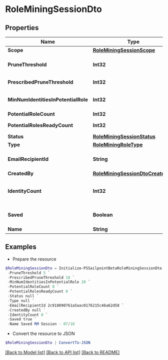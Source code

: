 # RoleMiningSessionDto
## Properties

Name | Type | Description | Notes
------------ | ------------- | ------------- | -------------
**Scope** | [**RoleMiningSessionScope**](RoleMiningSessionScope.md) |  | [optional] 
**PruneThreshold** | **Int32** | The prune threshold to be used or null to calculate prescribedPruneThreshold | [optional] 
**PrescribedPruneThreshold** | **Int32** | The calculated prescribedPruneThreshold | [optional] 
**MinNumIdentitiesInPotentialRole** | **Int32** | Minimum number of identities in a potential role | [optional] 
**PotentialRoleCount** | **Int32** | Number of potential roles | [optional] 
**PotentialRolesReadyCount** | **Int32** | Number of potential roles ready | [optional] 
**Status** | [**RoleMiningSessionStatus**](RoleMiningSessionStatus.md) |  | [optional] 
**Type** | [**RoleMiningRoleType**](RoleMiningRoleType.md) |  | [optional] 
**EmailRecipientId** | **String** | The id of the user who will receive an email about the role mining session | [optional] 
**CreatedBy** | [**RoleMiningSessionDtoCreatedBy**](RoleMiningSessionDtoCreatedBy.md) |  | [optional] 
**IdentityCount** | **Int32** | Number of identities in the population which meet the search criteria or identity list provided | [optional] 
**Saved** | **Boolean** | The session&#39;s saved status | [optional] [default to $false]
**Name** | **String** | The session&#39;s saved name | [optional] 

## Examples

- Prepare the resource
```powershell
$RoleMiningSessionDto = Initialize-PSSailpointBetaRoleMiningSessionDto  -Scope null `
 -PruneThreshold 5 `
 -PrescribedPruneThreshold 10 `
 -MinNumIdentitiesInPotentialRole 20 `
 -PotentialRoleCount 0 `
 -PotentialRolesReadyCount 0 `
 -Status null `
 -Type null `
 -EmailRecipientId 2c918090761a5aac0176215c46a62d58 `
 -CreatedBy null `
 -IdentityCount 0 `
 -Saved true `
 -Name Saved RM Session - 07/10
```

- Convert the resource to JSON
```powershell
$RoleMiningSessionDto | ConvertTo-JSON
```

[[Back to Model list]](../README.md#documentation-for-models) [[Back to API list]](../README.md#documentation-for-api-endpoints) [[Back to README]](../README.md)

